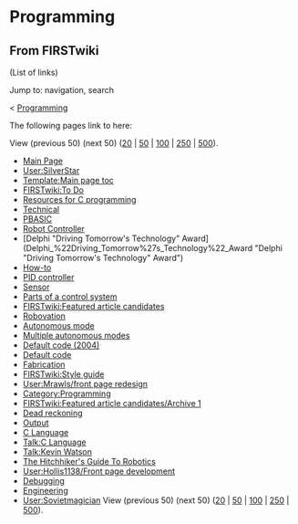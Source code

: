 # Programming

## From FIRSTwiki

(List of links)

Jump to: navigation, search

< [Programming](/index.php?title=Programming&redirect=no "Programming")

The following pages link to here:

View (previous 50) (next 50) ([20](/index.php?title=Special:Whatlinkshere/Programming&limit=20&from=0 "Special:Whatlinkshere/Programming") | [50](/index.php?title=Special:Whatlinkshere/Programming&limit=50&from=0 "Special:Whatlinkshere/Programming") | [100](/index.php?title=Special:Whatlinkshere/Programming&limit=100&from=0 "Special:Whatlinkshere/Programming") | [250](/index.php?title=Special:Whatlinkshere/Programming&limit=250&from=0 "Special:Whatlinkshere/Programming") | [500](/index.php?title=Special:Whatlinkshere/Programming&limit=500&from=0 "Special:Whatlinkshere/Programming")).

- [Main Page](Main_Page "Main Page")
- [User:SilverStar](User:SilverStar "User:SilverStar")
- [Template:Main page toc](Template:Main_page_toc "Template:Main page toc")
- [FIRSTwiki:To Do](FIRSTwiki:To_Do "FIRSTwiki:To Do")
- [Resources for C programming](Resources_for_C_programming "Resources for C programming")
- [Technical](Technical "Technical")
- [PBASIC](PBASIC "PBASIC")
- [Robot Controller](robot-controller)
- [Delphi "Driving Tomorrow's Technology" Award](Delphi_%22Driving_Tomorrow%27s_Technology%22_Award "Delphi "Driving Tomorrow's Technology" Award")
- [How-to](How-to "How-to")
- [PID controller](PID_controller "PID controller")
- [Sensor](sensor)
- [Parts of a control system](Parts_of_a_control_system "Parts of a control system")
- [FIRSTwiki:Featured article candidates](FIRSTwiki:Featured_article_candidates "FIRSTwiki:Featured article candidates")
- [Robovation](robovation)
- [Autonomous mode](autonomous-mode)
- [Multiple autonomous modes](Multiple_autonomous_modes "Multiple autonomous modes")
- [Default code (2004)](Default_code_%282004%29 "Default code \(2004\)")
- [Default code](Default_code "Default code")
- [Fabrication](Fabrication "Fabrication")
- [FIRSTwiki:Style guide](FIRSTwiki:Style_guide "FIRSTwiki:Style guide")
- [User:Mrawls/front page redesign](User:Mrawls/front_page_redesign "User:Mrawls/front page redesign")
- [Category:Programming](Category:Programming "Category:Programming")
- [FIRSTwiki:Featured article candidates/Archive 1](FIRSTwiki:Featured_article_candidates/Archive_1 "FIRSTwiki:Featured article candidates/Archive 1")
- [Dead reckoning](dead-reckoning)
- [Output](output)
- [C Language](C_Language "C Language")
- [Talk:C Language](Talk:C_Language "Talk:C Language")
- [Talk:Kevin Watson](Talk:Kevin_Watson "Talk:Kevin Watson")
- [The Hitchhiker's Guide To Robotics](The_Hitchhiker%27s_Guide_To_Robotics "The Hitchhiker's Guide To Robotics")
- [User:Hollis1138/Front page development](User:Hollis1138/Front_page_development "User:Hollis1138/Front page development")
- [Debugging](Debugging "Debugging")
- [Engineering](Engineering "Engineering")
- [User:Sovietmagician](User:Sovietmagician "User:Sovietmagician") View (previous 50) (next 50) ([20](/index.php?title=Special:Whatlinkshere/Programming&limit=20&from=0 "Special:Whatlinkshere/Programming") | [50](/index.php?title=Special:Whatlinkshere/Programming&limit=50&from=0 "Special:Whatlinkshere/Programming") | [100](/index.php?title=Special:Whatlinkshere/Programming&limit=100&from=0 "Special:Whatlinkshere/Programming") | [250](/index.php?title=Special:Whatlinkshere/Programming&limit=250&from=0 "Special:Whatlinkshere/Programming") | [500](/index.php?title=Special:Whatlinkshere/Programming&limit=500&from=0 "Special:Whatlinkshere/Programming")).
